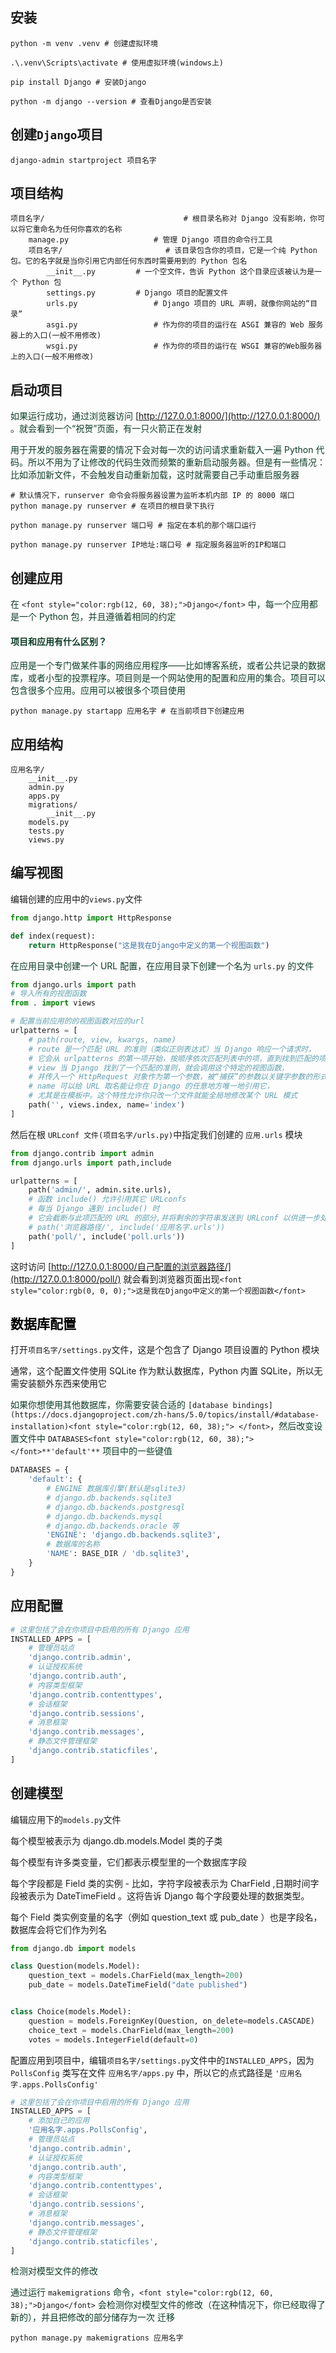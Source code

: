 ## 安装
```shell
python -m venv .venv # 创建虚拟环境

.\.venv\Scripts\activate # 使用虚拟环境(windows上)

pip install Django # 安装Django

python -m django --version # 查看Django是否安装
```

## 创建`Django`项目
```shell
django-admin startproject 项目名字
```

## 项目结构
```shell
项目名字/								# 根目录名称对 Django 没有影响，你可以将它重命名为任何你喜欢的名称
    manage.py 					# 管理 Django 项目的命令行工具
    项目名字/						# 该目录包含你的项目，它是一个纯 Python 包。它的名字就是当你引用它内部任何东西时需要用到的 Python 包名				
        __init__.py			# 一个空文件，告诉 Python 这个目录应该被认为是一个 Python 包
        settings.py			# Django 项目的配置文件
        urls.py					# Django 项目的 URL 声明，就像你网站的“目录”
        asgi.py					# 作为你的项目的运行在 ASGI 兼容的 Web 服务器上的入口(一般不用修改)
        wsgi.py					# 作为你的项目的运行在 WSGI 兼容的Web服务器上的入口(一般不用修改)
```

## 启动项目
<font style="color:rgb(12, 60, 38);">如果运行成功，通过浏览器访问 </font>[http://127.0.0.1:8000/](http://127.0.0.1:8000/)<font style="color:rgb(12, 60, 38);"> 。就会看到一个“祝贺”页面，有一只火箭正在发射</font>

<font style="color:rgb(12, 60, 38);">用于开发的服务器在需要的情况下会对每一次的访问请求重新载入一遍 Python 代码。所以不用为了让修改的代码生效而频繁的重新启动服务器。但是有一些情况：比如添加新文件，不会触发自动重新加载，这时就需要自己手动重启服务器</font>

```shell
# 默认情况下，runserver 命令会将服务器设置为监听本机内部 IP 的 8000 端口
python manage.py runserver # 在项目的根目录下执行

python manage.py runserver 端口号 # 指定在本机的那个端口运行

python manage.py runserver IP地址:端口号 # 指定服务器监听的IP和端口
```

## 创建应用
<font style="color:rgb(12, 60, 38);">在 </font>`<font style="color:rgb(12, 60, 38);">Django</font>`<font style="color:rgb(12, 60, 38);"> 中，每一个应用都是一个 Python 包，并且遵循着相同的约定</font>

#### <font style="color:rgb(12, 60, 38);">项目和应用有什么区别？</font>
<font style="color:rgb(12, 60, 38);">应用是一个专门做某件事的网络应用程序——比如博客系统，或者公共记录的数据库，或者小型的投票程序。项目则是一个网站使用的配置和应用的集合。项目可以包含很多个应用。应用可以被很多个项目使用</font>

```shell
python manage.py startapp 应用名字 # 在当前项目下创建应用
```

## 应用结构
```shell
应用名字/
    __init__.py
    admin.py
    apps.py
    migrations/
        __init__.py
    models.py
    tests.py
    views.py
```

## 编写视图
编辑创建的应用中的`views.py`文件

```python
from django.http import HttpResponse

def index(request):
    return HttpResponse("这是我在Django中定义的第一个视图函数")
```

<font style="color:rgb(12, 60, 38);">在应用目录中创建一个 URL 配置，在应用目录下创建一个名为 </font>`urls.py`<font style="color:rgb(12, 60, 38);"> 的文件</font>

```python
from django.urls import path
# 导入所有的视图函数
from . import views

# 配置当前应用的的视图函数对应的url
urlpatterns = [
    # path(route, view, kwargs, name)
    # route 是一个匹配 URL 的准则（类似正则表达式）当 Django 响应一个请求时，
    # 它会从 urlpatterns 的第一项开始，按顺序依次匹配列表中的项，直到找到匹配的项
    # view 当 Django 找到了一个匹配的准则，就会调用这个特定的视图函数，
    # 并传入一个 HttpRequest 对象作为第一个参数，被“捕获”的参数以关键字参数的形式传入
    # name 可以给 URL 取名能让你在 Django 的任意地方唯一地引用它，
    # 尤其是在模板中。这个特性允许你只改一个文件就能全局地修改某个 URL 模式
    path('', views.index, name='index')
]
```

然后在根 `URLconf 文件(项目名字/urls.py)`中指定我们创建的 `应用.urls` 模块

```python
from django.contrib import admin
from django.urls import path,include

urlpatterns = [
    path('admin/', admin.site.urls),
    # 函数 include() 允许引用其它 URLconfs
    # 每当 Django 遇到 include() 时
    # 它会截断与此项匹配的 URL 的部分,并将剩余的字符串发送到 URLconf 以供进一步处理
    # path('浏览器路径/', include('应用名字.urls'))
    path('poll/', include('poll.urls'))
]
```

这时访问 [http://127.0.0.1:8000/自己配置的浏览器路径/](http://127.0.0.1:8000/poll/) 就会看到浏览器页面出现`<font style="color:rgb(0, 0, 0);">这是我在Django中定义的第一个视图函数</font>`

## <font style="color:rgb(0, 0, 0);">数据库配置</font>
打开`项目名字/settings.py`文件，这是个包含了 Django 项目设置的 Python 模块

通常，这个配置文件使用 SQLite 作为默认数据库，Python 内置 SQLite，所以无需安装额外东西来使用它

<font style="color:rgb(12, 60, 38);">如果你想使用其他数据库，你需要安装合适的 </font>`[database bindings](https://docs.djangoproject.com/zh-hans/5.0/topics/install/#database-installation)<font style="color:rgb(12, 60, 38);"> </font>`，<font style="color:rgb(12, 60, 38);">然后改变设置文件中 </font>`DATABASES<font style="color:rgb(12, 60, 38);"> </font>**'default'**`<font style="color:rgb(12, 60, 38);"> 项目中的一些键值</font>

```python
DATABASES = {
    'default': {
        # ENGINE 数据库引擎(默认是sqlite3)
        # django.db.backends.sqlite3
        # django.db.backends.postgresql
        # django.db.backends.mysql
        # django.db.backends.oracle 等
        'ENGINE': 'django.db.backends.sqlite3',
        # 数据库的名称
        'NAME': BASE_DIR / 'db.sqlite3',
    }
}
```

## 应用配置
```python
# 这里包括了会在你项目中启用的所有 Django 应用
INSTALLED_APPS = [
    # 管理员站点
    'django.contrib.admin',
    # 认证授权系统
    'django.contrib.auth',
    # 内容类型框架
    'django.contrib.contenttypes',
    # 会话框架
    'django.contrib.sessions',
    # 消息框架
    'django.contrib.messages',
    # 静态文件管理框架
    'django.contrib.staticfiles',
]
```

## 创建模型
编辑应用下的`models.py`文件

每个模型被表示为 django.db.models.Model 类的子类

每个模型有许多类变量，它们都表示模型里的一个数据库字段

每个字段都是 Field 类的实例 - 比如，字符字段被表示为 CharField ,日期时间字段被表示为 DateTimeField 。这将告诉 Django 每个字段要处理的数据类型。

每个 Field 类实例变量的名字（例如 question_text 或 pub_date ）也是字段名，数据库会将它们作为列名

```python
from django.db import models

class Question(models.Model):
    question_text = models.CharField(max_length=200)
    pub_date = models.DateTimeField("date published")


class Choice(models.Model):
    question = models.ForeignKey(Question, on_delete=models.CASCADE)
    choice_text = models.CharField(max_length=200)
    votes = models.IntegerField(default=0)
```

配置应用到项目中，编辑`项目名字/settings.py`文件中的`INSTALLED_APPS`，因为 `PollsConfig` 类写在文件 `应用名字/apps.py` 中，所以它的点式路径是 `'应用名字.apps.PollsConfig'`

```python
# 这里包括了会在你项目中启用的所有 Django 应用
INSTALLED_APPS = [
    # 添加自己的应用
    '应用名字.apps.PollsConfig',
    # 管理员站点
    'django.contrib.admin',
    # 认证授权系统
    'django.contrib.auth',
    # 内容类型框架
    'django.contrib.contenttypes',
    # 会话框架
    'django.contrib.sessions',
    # 消息框架
    'django.contrib.messages',
    # 静态文件管理框架
    'django.contrib.staticfiles',
]
```

<font style="color:rgb(12, 60, 38);">检测对模型文件的修改</font>

<font style="color:rgb(12, 60, 38);">通过运行 </font>`makemigrations`<font style="color:rgb(12, 60, 38);"> 命令，</font>`<font style="color:rgb(12, 60, 38);">Django</font>`<font style="color:rgb(12, 60, 38);"> 会检测你对模型文件的修改（在这种情况下，你已经取得了新的），并且把修改的部分储存为一次 迁移</font>

```shell
python manage.py makemigrations 应用名字
```

